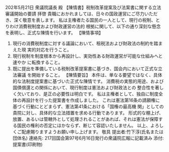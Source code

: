 202年5月21日
衆議院議長 殿
【陳情書】税制改革提案及び法案書に関する立法審議開始の要請
拝啓 貴職におかれましては、日々の国政運営にご尽力いただき、深く敬意を表します。
私は主権者たる国民の一人として、現行の税制、とりわけ消費税制度および財政運営の法的
根拠に関して、以下の通り深刻な懸念を表明し、正式な陳情を行います。
【陳情事項】
1. 現行の消費税制度に対する議論において、租税法および財政法の制約を踏まえた現
実的対応を行うこと。
2. 現行税制を制度根本から再設計し、実効性ある財政運営が可能な仕組みへと速やか
に転換すること。
3. 既に提出を準備している税制改革提案書に基づき、国会内において正式な立法審議
を開始すること。
【陳情要旨】
本件は、単なる要望ではなく、具体的な法制度提案書に基づいた正式な陳情です。
消費税の実態的用途、および国債償還との関係において、現行制度は憲法および財政法との
整合性を著しく欠いており、是正の必要性は明白です。
私は主権者として、独自に制度全体の再設計を行った提案書を作成しました。
これは憲法第16条の請願権に基づく行動にとどまらず、憲法第41条における「国権の最高機
関」としての貴院に対し、具体的な立法措置を求める行動であります。
形式的な棚上げ、放置、あるいは管轄外として処理されることがあれば、それは憲法が保障す
る国民の権利の否定にほかならず、断じて容認いたしません。
以上、よろしくご配慮賜りますようお願い申し上げます。
敬具
提出者:竹下淳(氏名または団体名)
連絡先: 217回国会第97号6月16日発行の衆議院広報に記載済み
添付:提案書(印刷物)
